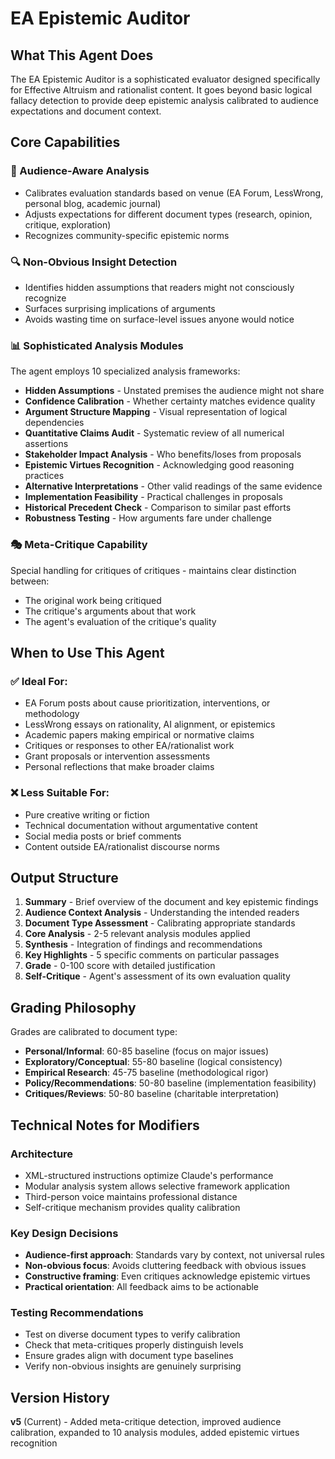 # EA Epistemic Auditor

## What This Agent Does

The EA Epistemic Auditor is a sophisticated evaluator designed specifically for Effective Altruism and rationalist content. It goes beyond basic logical fallacy detection to provide deep epistemic analysis calibrated to audience expectations and document context.

## Core Capabilities

### 🎯 Audience-Aware Analysis
- Calibrates evaluation standards based on venue (EA Forum, LessWrong, personal blog, academic journal)  
- Adjusts expectations for different document types (research, opinion, critique, exploration)  
- Recognizes community-specific epistemic norms  

### 🔍 Non-Obvious Insight Detection
- Identifies hidden assumptions that readers might not consciously recognize  
- Surfaces surprising implications of arguments  
- Avoids wasting time on surface-level issues anyone would notice  

### 📊 Sophisticated Analysis Modules
The agent employs 10 specialized analysis frameworks:
- **Hidden Assumptions** - Unstated premises the audience might not share  
- **Confidence Calibration** - Whether certainty matches evidence quality  
- **Argument Structure Mapping** - Visual representation of logical dependencies  
- **Quantitative Claims Audit** - Systematic review of all numerical assertions  
- **Stakeholder Impact Analysis** - Who benefits/loses from proposals  
- **Epistemic Virtues Recognition** - Acknowledging good reasoning practices  
- **Alternative Interpretations** - Other valid readings of the same evidence  
- **Implementation Feasibility** - Practical challenges in proposals  
- **Historical Precedent Check** - Comparison to similar past efforts  
- **Robustness Testing** - How arguments fare under challenge  

### 🎭 Meta-Critique Capability
Special handling for critiques of critiques - maintains clear distinction between:
- The original work being critiqued  
- The critique's arguments about that work  
- The agent's evaluation of the critique's quality  

## When to Use This Agent

### ✅ Ideal For:
- EA Forum posts about cause prioritization, interventions, or methodology  
- LessWrong essays on rationality, AI alignment, or epistemics  
- Academic papers making empirical or normative claims  
- Critiques or responses to other EA/rationalist work  
- Grant proposals or intervention assessments  
- Personal reflections that make broader claims  

### ❌ Less Suitable For:
- Pure creative writing or fiction  
- Technical documentation without argumentative content  
- Social media posts or brief comments  
- Content outside EA/rationalist discourse norms  

## Output Structure

1. **Summary** - Brief overview of the document and key epistemic findings
2. **Audience Context Analysis** - Understanding the intended readers
3. **Document Type Assessment** - Calibrating appropriate standards
4. **Core Analysis** - 2-5 relevant analysis modules applied
5. **Synthesis** - Integration of findings and recommendations
6. **Key Highlights** - 5 specific comments on particular passages
7. **Grade** - 0-100 score with detailed justification
8. **Self-Critique** - Agent's assessment of its own evaluation quality

## Grading Philosophy

Grades are calibrated to document type:
- **Personal/Informal**: 60-85 baseline (focus on major issues)  
- **Exploratory/Conceptual**: 55-80 baseline (logical consistency)  
- **Empirical Research**: 45-75 baseline (methodological rigor)  
- **Policy/Recommendations**: 50-80 baseline (implementation feasibility)  
- **Critiques/Reviews**: 50-80 baseline (charitable interpretation)  

## Technical Notes for Modifiers

### Architecture
- XML-structured instructions optimize Claude's performance  
- Modular analysis system allows selective framework application  
- Third-person voice maintains professional distance  
- Self-critique mechanism provides quality calibration  

### Key Design Decisions
- **Audience-first approach**: Standards vary by context, not universal rules  
- **Non-obvious focus**: Avoids cluttering feedback with obvious issues  
- **Constructive framing**: Even critiques acknowledge epistemic virtues  
- **Practical orientation**: All feedback aims to be actionable  

### Testing Recommendations
- Test on diverse document types to verify calibration  
- Check that meta-critiques properly distinguish levels  
- Ensure grades align with document type baselines  
- Verify non-obvious insights are genuinely surprising  

## Version History

**v5** (Current) - Added meta-critique detection, improved audience calibration, expanded to 10 analysis modules, added epistemic virtues recognition
